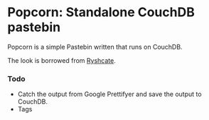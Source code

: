 # Popcorn: Standalone CouchDB pastebin

Popcorn is a simple Pastebin written that runs on CouchDB.

The look is borrowed from [Ryshcate](http://bitbucket.org/leafstorm/ryshcate/ "Ryshcate").

### Todo

* Catch the output from Google Prettifyer and save the output to CouchDB.
* Tags